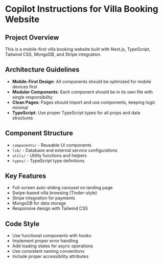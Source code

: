# Copilot Instructions for Villa Booking Website

<!-- Use this file to provide workspace-specific custom instructions to Copilot. For more details, visit https://code.visualstudio.com/docs/copilot/copilot-customization#_use-a-githubcopilotinstructionsmd-file -->

## Project Overview
This is a mobile-first villa booking website built with Next.js, TypeScript, Tailwind CSS, MongoDB, and Stripe integration.

## Architecture Guidelines
- **Mobile-First Design**: All components should be optimized for mobile devices first
- **Modular Components**: Each component should be in its own file with single responsibility
- **Clean Pages**: Pages should import and use components, keeping logic minimal
- **TypeScript**: Use proper TypeScript types for all props and data structures

## Component Structure
- `components/` - Reusable UI components
- `lib/` - Database and external service configurations
- `utils/` - Utility functions and helpers
- `types/` - TypeScript type definitions

## Key Features
- Full-screen auto-sliding carousel on landing page
- Swipe-based villa browsing (Tinder-style)
- Stripe integration for payments
- MongoDB for data storage
- Responsive design with Tailwind CSS

## Code Style
- Use functional components with hooks
- Implement proper error handling
- Add loading states for async operations
- Use consistent naming conventions
- Include proper accessibility attributes

